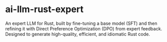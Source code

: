# ai-llm-rust-expert
An expert LLM for Rust, built by fine-tuning a base model (SFT) and then refining it with Direct Preference Optimization (DPO) from expert feedback. Designed to generate high-quality, efficient, and idiomatic Rust code.
